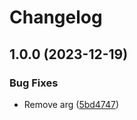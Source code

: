 # Changelog

## 1.0.0 (2023-12-19)

### Bug Fixes

- Remove arg ([5bd4747](https://github.com/cedricziel/node-red-contrib-mattermost-app/commit/5bd4747a18050e91419644d620ceb57b0b14b39c))
